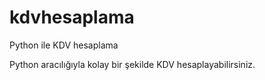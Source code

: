 # kdvhesaplama
Python ile KDV hesaplama


Python aracılığıyla kolay bir şekilde KDV hesaplayabilirsiniz.
